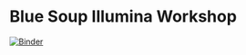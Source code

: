 # Blue Soup Illumina Workshop
[![Binder](https://mybinder.org/badge_logo.svg)](https://mybinder.org/v2/gh/elinneb/BlueSoup_Illumina_Workshop/tree/main/HEAD)

